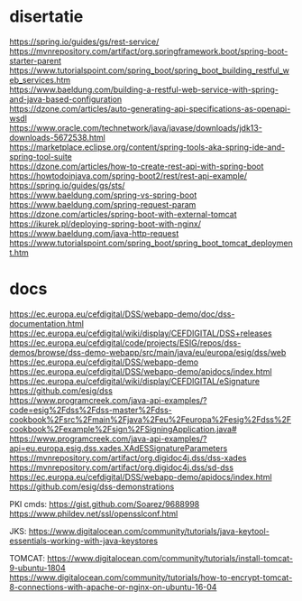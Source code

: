 # disertatie

https://spring.io/guides/gs/rest-service/<br/>
https://mvnrepository.com/artifact/org.springframework.boot/spring-boot-starter-parent<br/>
https://www.tutorialspoint.com/spring_boot/spring_boot_building_restful_web_services.htm<br/>
https://www.baeldung.com/building-a-restful-web-service-with-spring-and-java-based-configuration<br/>
https://dzone.com/articles/auto-generating-api-specifications-as-openapi-wsdl<br/>
https://www.oracle.com/technetwork/java/javase/downloads/jdk13-downloads-5672538.html<br/>
https://marketplace.eclipse.org/content/spring-tools-aka-spring-ide-and-spring-tool-suite<br/>
https://dzone.com/articles/how-to-create-rest-api-with-spring-boot<br/>
https://howtodoinjava.com/spring-boot2/rest/rest-api-example/<br/>
https://spring.io/guides/gs/sts/<br/>
https://www.baeldung.com/spring-vs-spring-boot<br/>
https://www.baeldung.com/spring-request-param<br/>
https://dzone.com/articles/spring-boot-with-external-tomcat<br />
https://ikurek.pl/deploying-spring-boot-with-nginx/<br />
https://www.baeldung.com/java-http-request<br />
https://www.tutorialspoint.com/spring_boot/spring_boot_tomcat_deployment.htm<br />

# docs

https://ec.europa.eu/cefdigital/DSS/webapp-demo/doc/dss-documentation.html<br/>
https://ec.europa.eu/cefdigital/wiki/display/CEFDIGITAL/DSS+releases<br/>
https://ec.europa.eu/cefdigital/code/projects/ESIG/repos/dss-demos/browse/dss-demo-webapp/src/main/java/eu/europa/esig/dss/web<br/>
https://ec.europa.eu/cefdigital/DSS/webapp-demo<br/>
https://ec.europa.eu/cefdigital/DSS/webapp-demo/apidocs/index.html<br/>
https://ec.europa.eu/cefdigital/wiki/display/CEFDIGITAL/eSignature<br/>
https://github.com/esig/dss<br/>
https://www.programcreek.com/java-api-examples/?code=esig%2Fdss%2Fdss-master%2Fdss-cookbook%2Fsrc%2Fmain%2Fjava%2Feu%2Feuropa%2Fesig%2Fdss%2Fcookbook%2Fexample%2Fsign%2FSigningApplication.java#<br/>
https://www.programcreek.com/java-api-examples/?api=eu.europa.esig.dss.xades.XAdESSignatureParameters<br/>
https://mvnrepository.com/artifact/org.digidoc4j.dss/dss-xades<br/>
https://mvnrepository.com/artifact/org.digidoc4j.dss/sd-dss<br />
https://ec.europa.eu/cefdigital/DSS/webapp-demo/apidocs/index.html<br />
https://github.com/esig/dss-demonstrations

PKI cmds:
https://gist.github.com/Soarez/9688998<br />
https://www.phildev.net/ssl/opensslconf.html<br />

JKS:
https://www.digitalocean.com/community/tutorials/java-keytool-essentials-working-with-java-keystores<br />

TOMCAT:
https://www.digitalocean.com/community/tutorials/install-tomcat-9-ubuntu-1804<br />
https://www.digitalocean.com/community/tutorials/how-to-encrypt-tomcat-8-connections-with-apache-or-nginx-on-ubuntu-16-04<br />